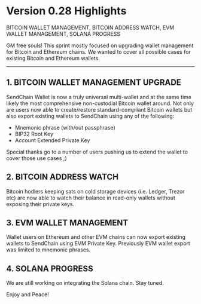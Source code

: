 # Version 0.28 Highlights

BITCOIN WALLET MANAGEMENT, BITCOIN ADDRESS WATCH, EVM WALLET MANAGEMENT, SOLANA PROGRESS

GM free souls! This sprint mostly focused on upgrading wallet management for Bitcoin and Ethereum chains. We wanted to cover all possible cases for existing Bitcoin and Ethereum wallets.

---

## 1. BITCOIN WALLET MANAGEMENT UPGRADE

SendChain Wallet is now a truly universal multi-wallet and at the same time likely the most comprehensive non-custodial Bitcoin wallet around. Not only are users now able to create/restore standard-compliant Bitcoin wallets but also export existing wallets to SendChain using any of the following:

- Mnemonic phrase (with/out passphrase)
- BIP32 Root Key
- Account Extended Private Key

Special thanks go to a number of users pushing us to extend the wallet to cover those use cases ;)

## 2. BITCOIN ADDRESS WATCH

Bitcoin hodlers keeping sats on cold storage devices (i.e. Ledger, Trezor etc) are now able to watch their balance in read-only wallets without exposing their private keys.

## 3. EVM WALLET MANAGEMENT

Wallet users on Ethereum and other EVM chains can now export existing wallets to SendChain using EVM Private Key. Previously EVM wallet export was limited to mnemonic phrases.

## 4. SOLANA PROGRESS

We are still working on integrating the Solana chain. Stay tuned.

Enjoy and Peace!
